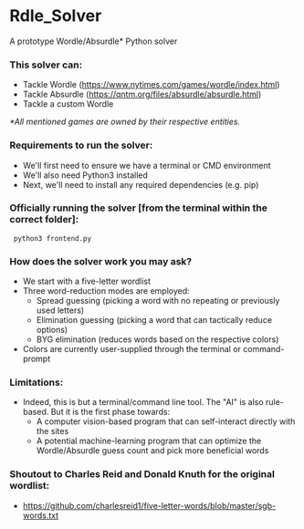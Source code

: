 # Rdle_Solver
A prototype Wordle/Absurdle\* Python solver

### This solver can:
- Tackle Wordle (https://www.nytimes.com/games/wordle/index.html)
- Tackle Absurdle (https://qntm.org/files/absurdle/absurdle.html)
- Tackle a custom Wordle

*\*All mentioned games are owned by their respective entities.*

### Requirements to run the solver:
- We'll first need to ensure we have a terminal or CMD environment
- We'll also need Python3 installed
- Next, we'll need to install any required dependencies (e.g. pip)

### Officially running the solver [from the terminal within the correct folder]:
     python3 frontend.py

### How does the solver work you may ask?
- We start with a five-letter wordlist
- Three word-reduction modes are employed:
    - Spread guessing (picking a word with no repeating or previously used letters)
    - Elimination guessing (picking a word that can tactically reduce options)
    - BYG elimination (reduces words based on the respective colors)
- Colors are currently user-supplied through the terminal or command-prompt

### Limitations:
- Indeed, this is but a terminal/command line tool.  The "AI" is also rule-based.  But it is the first phase towards:
    - A computer vision-based program that can self-interact directly with the sites
    - A potential machine-learning program that can optimize the Wordle/Absurdle guess count and pick more beneficial words

### Shoutout to Charles Reid and Donald Knuth for the original wordlist:
- https://github.com/charlesreid1/five-letter-words/blob/master/sgb-words.txt
